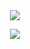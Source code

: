 
<div name="main" align="center">
  
  <br/>
  <br/>
  
  ![](https://komarev.com/ghpvc/?username=Nyaanity&color=de007e&label=Visitor+count)

  ![](https://streak-stats.demolab.com?user=saschawhy&theme=violet-dark)
  
  <br/>
  <br/>
  
</div>
